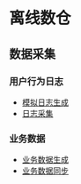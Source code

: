 # 离线数仓

## 数据采集

### 用户行为日志
- [模拟日志生成](MockLog/README.md)
- [日志采集](FlumeLog/README.md)

### 业务数据
- [业务数据生成](MockDb/README.md)
- [业务数据同步](DataSync/README.md)